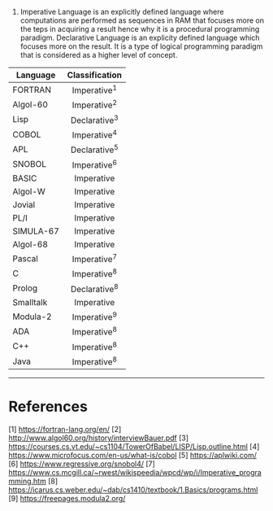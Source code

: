 1. Imperative Language is an explicitly defined language where computations are performed as sequences in RAM that focuses more on the teps in acquiring a result hence why it is a procedural programming paradigm. Declarative Language is an explicity defined language which focuses more on the result. It is a type of logical programming paradigm that is considered as a higher level of concept.

| Language  |     Classification      |
| --------- |:-----------------------:|
| FORTRAN   | Imperative<sup>1</sup>  |
| Algol-60  | Imperative<sup>2</sup>  |
| Lisp      | Declarative<sup>3</sup> |
| COBOL     | Imperative<sup>4</sup>  |
| APL       | Declarative<sup>5</sup> |
| SNOBOL    | Imperative<sup>6</sup>  |
| BASIC     |       Imperative        |
| Algol-W   |       Imperative        |
| Jovial    |       Imperative        |
| PL/I      |       Imperative        |
| SIMULA-67 |       Imperative        | 
| Algol-68  |       Imperative        |
| Pascal    | Imperative<sup>7</sup>  |
| C         | Imperative<sup>8</sup>  |
| Prolog    | Declarative<sup>8</sup> |
| Smalltalk |       Imperative        |
| Modula-2  | Imperative<sup>9</sup>  |
| ADA       | Imperative<sup>8</sup>  |
| C++       | Imperative<sup>8</sup>  |
| Java      | Imperative<sup>8</sup>  |

----
# References
[1] https://fortran-lang.org/en/
[2] http://www.algol60.org/history/interviewBauer.pdf
[3] https://courses.cs.vt.edu/~cs1104/TowerOfBabel/LISP/Lisp.outline.html
[4] https://www.microfocus.com/en-us/what-is/cobol
[5] https://aplwiki.com/
[6] https://www.regressive.org/snobol4/
[7] https://www.cs.mcgill.ca/~rwest/wikispeedia/wpcd/wp/i/Imperative_programming.htm
[8] https://icarus.cs.weber.edu/~dab/cs1410/textbook/1.Basics/programs.html
[9] https://freepages.modula2.org/
